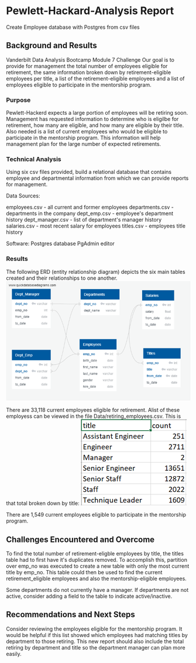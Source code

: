 # Pewlett-Hackard-Analysis Report
Create Employee database with Postgres from csv files

## Background and Results
Vanderbilt Data Analysis Bootcamp
Module 7 Challenge
Our goal is to provide for management the total number of employees eligible for retirement, the same information broken down by retirement-eligible employees per title, a list of the retirement-eligible employees and a list of employees eligible to participate in the mentorship program.

### Purpose
Pewlett-Hackerd expects a large portion of employees will be retiring soon.  Management has requested information to determine who is eligilbe for  retirement, how many are eligible, and how many are eligible by their title.  Also needed is a list of current employees who would be eligible to participate in the mentorship program. This information will help management plan for the large number of expected retirements.

### Technical Analysis
Using six csv files provided, build a relational database that contains employee and departmental information from which we can provide reports for management.

Data Sources:

employees.csv - all current and former employees
departments.csv - departments in the company
dept_emp.csv - employee's department history
dept_manager.csv - list of department's manager history
salaries.csv -  most recent salary for employees
titles.csv - employees title history

Software: 
Postgres database
PgAdmin editor

### Results

The following ERD (entity relationship diagram) depicts the six main tables created and their relationships to one another.
![](EmployeeDB.PNG)

There are 33,118 current employees eligible for retirement. Alist of these employess can be viewed in the file Data/retiring_employees.csv.
This is that total broken down by title:
![](title_count.PNG)

There are 1,549 current employees eligible to participate in the mentorship program.

## Challenges Encountered and Overcome

To find the total number of retirement-eligble
employees by title, the titles table had to first have it's duplicates removed.  To accomplish this, partition over emp_no was executed to create a new table with only the most current title by emp_no.  This table could then be used to find the current retirement_eligible employees and also the mentorship-eligible employees.

Some departments do not currently have a manager. If departments are not active, consider adding a field to the table to indicate active/inactive.


## Recommendations and Next Steps
Consider reviewing the employees eligible for the mentorship program. It would be helpful if this list showed which employees had matching titles by department to those retiring.  This new report should also include the total retiring by department and title so the department manager can plan more easily.
